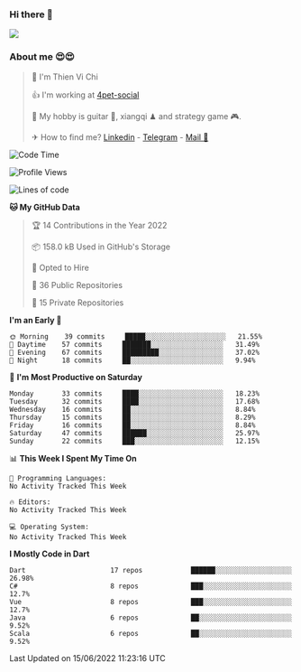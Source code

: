 ### Hi there 👋
![](https://media1.tenor.com/images/9aa4aee77151757a310fcdb4b8fd2a0a/tenor.gif?itemid=12671405)

### About me 😍😍

> 🙎 I'm Thien Vi Chi
> 
> 👍 I'm working at [4pet-social](https://github.com/4pet-social)
>
> 🥞 My hobby is guitar 🎸, xiangqi ♟ and strategy game 🎮.
> 
> ✈ How to find me? [Linkedin](https://www.linkedin.com/in/tvc12/) - [Telegram](https://t.me/yeutham212) - [Mail 📧](mailto:meomeocf98@gmail.com)
> 

<!--START_SECTION:waka-->
![Code Time](http://img.shields.io/badge/Code%20Time-3%2C656%20hrs%2047%20mins-blue)

![Profile Views](http://img.shields.io/badge/Profile%20Views-24-blue)

![Lines of code](https://img.shields.io/badge/From%20Hello%20World%20I%27ve%20Written-568%20Thousand%20lines%20of%20code-blue)

**🐱 My GitHub Data** 

> 🏆 14 Contributions in the Year 2022
 > 
> 📦 158.0 kB Used in GitHub's Storage 
 > 
> 💼 Opted to Hire
 > 
> 📜 36 Public Repositories 
 > 
> 🔑 15 Private Repositories  
 > 
**I'm an Early 🐤** 

```text
🌞 Morning    39 commits     █████░░░░░░░░░░░░░░░░░░░░   21.55% 
🌆 Daytime    57 commits     ███████░░░░░░░░░░░░░░░░░░   31.49% 
🌃 Evening    67 commits     █████████░░░░░░░░░░░░░░░░   37.02% 
🌙 Night      18 commits     ██░░░░░░░░░░░░░░░░░░░░░░░   9.94%

```
📅 **I'm Most Productive on Saturday** 

```text
Monday       33 commits     ████░░░░░░░░░░░░░░░░░░░░░   18.23% 
Tuesday      32 commits     ████░░░░░░░░░░░░░░░░░░░░░   17.68% 
Wednesday    16 commits     ██░░░░░░░░░░░░░░░░░░░░░░░   8.84% 
Thursday     15 commits     ██░░░░░░░░░░░░░░░░░░░░░░░   8.29% 
Friday       16 commits     ██░░░░░░░░░░░░░░░░░░░░░░░   8.84% 
Saturday     47 commits     ██████░░░░░░░░░░░░░░░░░░░   25.97% 
Sunday       22 commits     ███░░░░░░░░░░░░░░░░░░░░░░   12.15%

```


📊 **This Week I Spent My Time On** 

```text
💬 Programming Languages: 
No Activity Tracked This Week

🔥 Editors: 
No Activity Tracked This Week

💻 Operating System: 
No Activity Tracked This Week

```

**I Mostly Code in Dart** 

```text
Dart                     17 repos            ██████░░░░░░░░░░░░░░░░░░░   26.98% 
C#                       8 repos             ███░░░░░░░░░░░░░░░░░░░░░░   12.7% 
Vue                      8 repos             ███░░░░░░░░░░░░░░░░░░░░░░   12.7% 
Java                     6 repos             ██░░░░░░░░░░░░░░░░░░░░░░░   9.52% 
Scala                    6 repos             ██░░░░░░░░░░░░░░░░░░░░░░░   9.52%

```



 Last Updated on 15/06/2022 11:23:16 UTC
<!--END_SECTION:waka-->